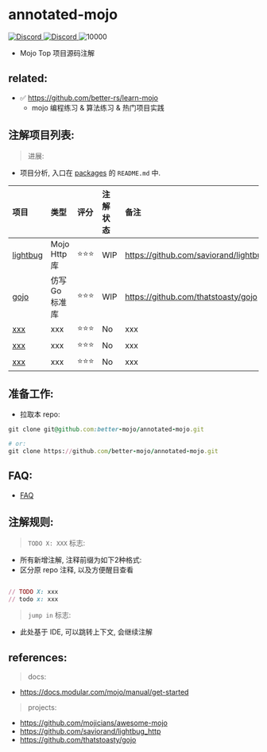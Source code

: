 # annotated-mojo

<p align="">
    <a href="https://discord.com/invite/MnDA9pfWAW" target="_blank">
      <img src="https://img.shields.io/badge/Discord-GossipCoder-%237289DA.svg?logo=iscord&logoColor=white" alt="Discord">
    </a> 
    <a href="https://discord.com/invite/MnDA9pfWAW" target="_blank">
      <img src="https://img.shields.io/discord/877031318272217179" alt="Discord">
    </a> 
    <img src="https://visitor-badge.laobi.icu/badge?page_id=better-mojo" alt="10000" />
</p>

- Mojo Top 项目源码注解

## related:

- ✅️ https://github.com/better-rs/learn-mojo
    - mojo 编程练习 & 算法练习 & 热门项目实践

## 注解项目列表:

> 进展:

- 项目分析, 入口在 [packages](./packages) 的 `README.md` 中.

| 项目                              | 类型          | 评分  | 注解状态 | 备注                                         |
|:--------------------------------|:------------|:----|:-----|:-------------------------------------------|
| [lightbug](./packages/lightbug) | Mojo Http 库 | ⭐⭐⭐ | WIP  | https://github.com/saviorand/lightbug_http |
| [gojo](./packages/gojo)         | 仿写 Go 标准库   | ⭐⭐⭐ | WIP  | https://github.com/thatstoasty/gojo        | 
| [xxx](./xxx)                    | xxx         | ⭐⭐⭐ | No   | xxx                                        |
| [xxx](./xxx)                    | xxx         | ⭐⭐⭐ | No   | xxx                                        |
| [xxx](./xxx)                    | xxx         | ⭐⭐⭐ | No   | xxx                                        |

## 准备工作:

- 拉取本 repo:

```ruby
git clone git@github.com:better-mojo/annotated-mojo.git

# or:    
git clone https://github.com/better-mojo/annotated-mojo.git

```

## FAQ:

- [FAQ](./FAQ.md)

## 注解规则:

> `TODO X: XXX` 标志:

- 所有新增注解, 注释前缀为如下2种格式:
- 区分原 repo 注释, 以及方便醒目查看

```ruby 

// TODO X: xxx
// todo x: xxx

```

> `jump in` 标志:

- 此处基于 IDE, 可以跳转上下文, 会继续注解

## references:

> docs:

- https://docs.modular.com/mojo/manual/get-started

> projects:

- https://github.com/mojicians/awesome-mojo
- https://github.com/saviorand/lightbug_http
- https://github.com/thatstoasty/gojo
